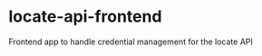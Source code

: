 locate-api-frontend
===================

Frontend app to handle credential management for the locate API
